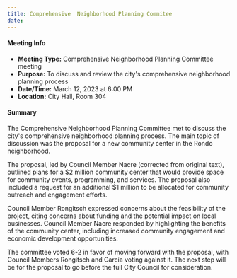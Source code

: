 ```yaml
---
title: Comprehensive  Neighborhood Planning Commitee
date: 
---
```

#### Meeting Info

* **Meeting Type:** Comprehensive Neighborhood Planning Committee meeting
* **Purpose:** To discuss and review the city's comprehensive neighborhood planning process
* **Date/Time:** March 12, 2023 at 6:00 PM
* **Location:** City Hall, Room 304

#### Summary

The Comprehensive Neighborhood Planning Committee met to discuss the city's comprehensive neighborhood planning process. The main topic of discussion was the proposal for a new community center in the Rondo neighborhood.

The proposal, led by Council Member Nacre (corrected from original text), outlined plans for a $2 million community center that would provide space for community events, programming, and services. The proposal also included a request for an additional $1 million to be allocated for community outreach and engagement efforts.

Council Member Rongitsch expressed concerns about the feasibility of the project, citing concerns about funding and the potential impact on local businesses. Council Member Nacre responded by highlighting the benefits of the community center, including increased community engagement and economic development opportunities.

The committee voted 6-2 in favor of moving forward with the proposal, with Council Members Rongitsch and Garcia voting against it. The next step will be for the proposal to go before the full City Council for consideration.

